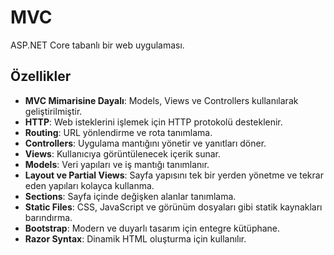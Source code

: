 # MVC

ASP.NET Core tabanlı bir web uygulaması.

## Özellikler

- **MVC Mimarisine Dayalı**: Models, Views ve Controllers kullanılarak geliştirilmiştir.
- **HTTP**: Web isteklerini işlemek için HTTP protokolü desteklenir.
- **Routing**: URL yönlendirme ve rota tanımlama.
- **Controllers**: Uygulama mantığını yönetir ve yanıtları döner.
- **Views**: Kullanıcıya görüntülenecek içerik sunar.
- **Models**: Veri yapıları ve iş mantığı tanımlanır.
- **Layout ve Partial Views**: Sayfa yapısını tek bir yerden yönetme ve tekrar eden yapıları kolayca kullanma.
- **Sections**: Sayfa içinde değişken alanlar tanımlama.
- **Static Files**: CSS, JavaScript ve görünüm dosyaları gibi statik kaynakları barındırma.
- **Bootstrap**: Modern ve duyarlı tasarım için entegre kütüphane.
- **Razor Syntax**: Dinamik HTML oluşturma için kullanılır.

